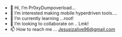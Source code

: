 - 👋 Hi, I’m Pr0xyDumpoverload... 
- 👀 I’m interested making mobile hyperdriven tools.... 
- 🌱 I’m currently learning ...root! 
- 💞️ I’m looking to collaborate on .. Lmk! 
- 📫 How to reach me ... Jesusizalive96@gmail.com

<!---
Jesusizalive96/Jesusizalive96 is a ✨ special ✨ repository because its `README.md` (this file) appears on your GitHub profile.
You can click the Preview link to take a look at your changes.
--->
